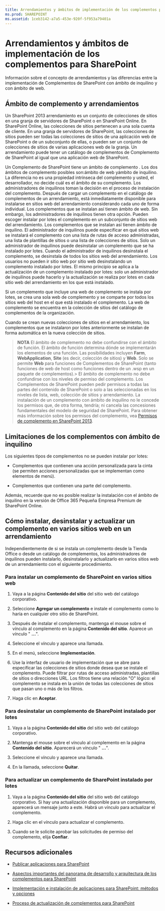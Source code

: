 ```yaml
---
title: Arrendamientos y ámbitos de implementación de los complementos para SharePoint
ms.prod: SHAREPOINT
ms.assetid: 1ceb3142-a7a5-453e-920f-5f953a79401a
---
```



# Arrendamientos y ámbitos de implementación de los complementos para SharePoint
 Información sobre el concepto de arrendamientos y las diferencias entre la implementación de Complementos de SharePoint con ámbito de inquilino y con ámbito de web.
## Ámbito de complemento y arrendamientos
<a name="AppScope"> </a>

Un SharePoint 2013 arrendamiento es un conjunto de colecciones de sitios en una granja de servidores de SharePoint o en SharePoint Online. En SharePoint Online, las colecciones de sitios pertenecen a una sola cuenta de cliente. En una granja de servidores de SharePoint, las colecciones de sitios pueden ser todas las colecciones de sitios de una aplicación web de SharePoint o de un subconjunto de ellas, o pueden ser un conjunto de colecciones de sitios de varias aplicaciones web de la granja. Un arrendamiento puede tener un catálogo de complementos de Complemento de SharePoint al igual que una aplicación web de SharePoint.



Un Complemento de SharePoint tiene un ámbito de complemento . Los dos ámbitos de complemento posibles son:ámbito de web yámbito de inquilino. La diferencia no es una propiedad intrínseca del complemento y usted, el desarrollador, no decide cuál es el ámbito de su complemento. Los administradores de inquilinos toman la decisión en el proceso de instalación del complemento. Después de cargar un complemento en el catálogo de complementos de un arrendamiento, está inmediatamente disponible para instalarse en sitios web del arrendamiento considerando cada uno de forma individual. Los complementos que se instalan así tienen ámbito de web. Sin embargo, los administradores de inquilinos tienen otra opción. Pueden escoger instalar por lotes el complemento en un subconjunto de sitios web del arrendamiento. Los complementos que se instalan así tienen ámbito de inquilino. El administrador de inquilinos puede especificar en qué sitios web se instalará el complemento con una lista de rutas de acceso administradas, una lista de plantillas de sitios o una lista de colecciones de sitios. Solo un administrador de inquilinos puede desinstalar un complemento que se ha instalado por lotes. Cuando el administrador de inquilinos desinstala el complemento, se desinstala de todos los sitios web del arrendamiento. Los usuarios no pueden ir sitio web por sitio web desinstalando un complemento instalado por lotes. El mismo principio se aplica a la actualización de un complemento instalado por lotes: solo un administrador de inquilinos puede hacerlo y la actualización se realiza por lotes en cada sitio web del arrendamiento en los que está instalado.



Si un complemento que incluye una web de complemento se instala por lotes, se crea una sola web de complemento y se comparte por todos los sitios web del host en el que está instalado el complemento. La web de complemento se encuentra en la colección de sitios del catálogo de complementos de la organización.



Cuando se crean nuevas colecciones de sitios en el arrendamiento, los complementos que se instalaron por lotes anteriormente se instalan de forma automática en la nueva colección de sitios.




> **NOTA**
> El ámbito de complemento no debe confundirse con el ámbito de función. El ámbito de función determina dónde se implementarán los elementos de una función. Las posibilidades incluyen **Farm**, **WebApplication**, **Site** (es decir, colección de sitios) y **Web**. Solo se permite **Web** para funciones de Complementos de SharePoint (tanto funciones de web de host como funciones dentro de un .wsp en un paquete de complementos).> El ámbito de complemento no debe confundirse con los niveles de permiso del complemento. Los Complementos de SharePoint pueden pedir permisos a todas las partes del contenido de SharePoint o solo a las seleccionadas en los niveles de lista, web, colección de sitios y arrendamiento. La instalación de un complemento con ámbito de inquilino no le concede los permisos que, de otra forma, tendría; ni cancela las concesiones fundamentales del modelo de seguridad de SharePoint. Para obtener más información sobre los permisos del complemento, vea  [Permisos de complemento en SharePoint 2013](add-in-permissions-in-sharepoint-2013.md). 





## Limitaciones de los complementos con ámbito de inquilino
<a name="Tenant"> </a>

Los siguientes tipos de complementos no se pueden instalar por lotes:




- Complementos que contienen una acción personalizada para la cinta (se permiten acciones personalizadas que se implementan como elementos de menú).


- Complementos que contienen una parte del complemento. 


Además, recuerde que no es posible realizar la instalación con el ámbito de inquilino en la versión de Office 365 Pequeña Empresa Premium de SharePoint Online.




## Cómo instalar, desinstalar y actualizar un complemento en varios sitios web en un arrendamiento
<a name="Web"> </a>

Independientemente de si se instala un complemento desde la Tienda Office o desde un catálogo de complementos, los administradores de inquilinos pueden instalarlo, desinstalarlo y actualizarlo en varios sitios web de un arrendamiento con el siguiente procedimiento.




### Para instalar un complemento de SharePoint en varios sitios web


1. Vaya a la página **Contenido del sitio** del sitio web del catálogo corporativo.


2. Seleccione **Agregar un complemento** e instale el complemento como lo haría en cualquier otro sitio de SharePoint.


3. Después de instalar el complemento, mantenga el mouse sobre el vínculo al complemento en la página **Contenido del sitio**. Aparece un vínculo " **...**".


4. Seleccione el vínculo y aparece una llamada.


5. En el menú, seleccione **Implementación**.


6. Use la interfaz de usuario de implementación que se abre para especificar las colecciones de sitios donde desea que se instale el complemento. Puede filtrar por rutas de acceso administradas, plantillas de sitios o direcciones URL. Los filtros tiene una relación "O" lógico: el complemento se instala en la unión de todas las colecciones de sitios que pasan uno o más de los filtros.


7. Haga clic en **Aceptar**.



### Para desinstalar un complemento de SharePoint instalado por lotes


1. Vaya a la página **Contenido del sitio** del sitio web del catálogo corporativo.


2. Mantenga el mouse sobre el vínculo al complemento en la página **Contenido del sitio**. Aparecerá un vínculo " **...**".


3. Seleccione el vínculo y aparece una llamada.


4. En la llamada, seleccione **Quitar**.



### Para actualizar un complemento de SharePoint instalado por lotes


1. Vaya a la página **Contenido del sitio** del sitio web del catálogo corporativo. Si hay una actualización disponible para un complemento, aparecerá un mensaje junto a este. Habrá un vínculo para actualizar el complemento.


2. Haga clic en el vínculo para actualizar el complemento.


3. Cuando se le solicite aprobar las solicitudes de permiso del complemento, elija **Confiar**.



## Recursos adicionales
<a name="SP15tenancies_addlresources"> </a>


-  [Publicar aplicaciones para SharePoint](publish-sharepoint-add-ins.md)


-  [Aspectos importantes del panorama de desarrollo y arquitectura de los complementos para SharePoint](important-aspects-of-the-sharepoint-add-in-architecture-and-development-landscap.md)


-  [Implementación e instalación de aplicaciones para SharePoint: métodos y opciones](deploying-and-installing-sharepoint-add-ins-methods-and-options.md)


-  [Proceso de actualización de complementos para SharePoint](sharepoint-add-ins-update-process.md)



